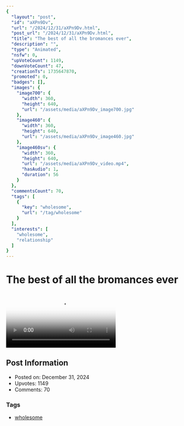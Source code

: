 ```yaml
---
{
  "layout": "post",
  "id": "aXPn9Dv",
  "url": "/2024/12/31/aXPn9Dv.html",
  "post_url": "/2024/12/31/aXPn9Dv.html",
  "title": "The best of all the bromances ever",
  "description": "",
  "type": "Animated",
  "nsfw": 0,
  "upVoteCount": 1149,
  "downVoteCount": 47,
  "creationTs": 1735647870,
  "promoted": 0,
  "badges": [],
  "images": {
    "image700": {
      "width": 360,
      "height": 640,
      "url": "/assets/media/aXPn9Dv_image700.jpg"
    },
    "image460": {
      "width": 360,
      "height": 640,
      "url": "/assets/media/aXPn9Dv_image460.jpg"
    },
    "image460sv": {
      "width": 360,
      "height": 640,
      "url": "/assets/media/aXPn9Dv_video.mp4",
      "hasAudio": 1,
      "duration": 56
    }
  },
  "commentsCount": 70,
  "tags": [
    {
      "key": "wholesome",
      "url": "/tag/wholesome"
    }
  ],
  "interests": [
    "wholesome",
    "relationship"
  ]
}
---
```


# The best of all the bromances ever

<video controls playsinline loop poster="/assets/media/aXPn9Dv_image460.jpg">
  <source src="/assets/media/aXPn9Dv_video.mp4" type="video/mp4">
  Your browser does not support the video tag.
</video>

## Post Information

- Posted on: December 31, 2024
- Upvotes: 1149
- Comments: 70

### Tags

- [wholesome](/tag/wholesome)
